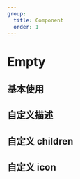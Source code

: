 ```yaml
---
group:
  title: Component
  order: 1
---
```


# Empty

## 基本使用

<code src="./document/basic.tsx"></code>

## 自定义描述

<code src="./document/desc.tsx"></code>

## 自定义 children

<code src="./document/child.tsx"></code>

## 自定义 icon

<code src="./document/icon.tsx"></code>
